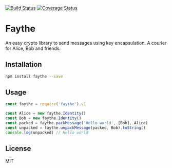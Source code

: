 [![Build Status](https://travis-ci.org/javisantos/faythe.svg?branch=master)](https://travis-ci.org/javisantos/faythe) [![Coverage Status](https://coveralls.io/repos/github/javisantos/faythe/badge.svg?branch=master)](https://coveralls.io/github/javisantos/faythe?branch=master)

# Faythe

An easy crypto library to send messages using key encapsulation. A courier for Alice, Bob and friends.

## Installation

```sh
npm install faythe --save
```

## Usage

```js
const faythe = require('faythe').v1

const Alice = new faythe.Identity()
const Bob = new faythe.Identity()
const packed = faythe.packMessage('Hello world', [Bob], Alice)
const unpacked = faythe.unpackMessage(packed, Bob).toString()
console.log(unpacked) // Hello world
```

## License

MIT
